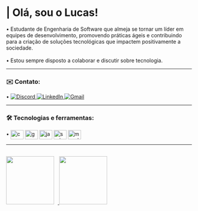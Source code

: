 <h1>
   | Olá, sou o Lucas!
</h1>

<div align="left">
  • Estudante de Engenharia de Software que almeja se tornar um líder em equipes de desenvolvimento, promovendo práticas ágeis e contribuindo para a criação de soluções tecnológicas que impactem positivamente a sociedade.
  <br><br>
  • Estou sempre disposto a colaborar e discutir sobre tecnologia.
</div>

<hr>

### ✉️ Contato:

<div align="left">
  • <a href="https://discord.com/users/1288987201903792229" target="_blank">
    <img loading="lazy" src="https://img.shields.io/badge/Discord-7289DA?style=for-the-badge&logo=Discord&logoColor=white" alt="Discord">
  </a>
  <a href="https://www.linkedin.com/in/lucas-silva-01aa85251/" target="_blank">
    <img loading="lazy" src="https://img.shields.io/badge/LinkedIn-0077B5?style=for-the-badge&logo=LinkedIn&logoColor=white" alt="LinkedIn">
  </a>
  <a href="mailto:ds.lucasilva@gmail.com">
    <img loading="lazy" src="https://img.shields.io/badge/Gmail-D14836?style=for-the-badge&logo=Gmail&logoColor=white" alt="Gmail">
  </a>
</div>

<hr>

### 🛠️ Tecnologias e ferramentas:

<div>
  • <img align="center" alt="c" height="25" width="35" src="https://cdn.jsdelivr.net/gh/devicons/devicon@latest/icons/c/c-original.svg" />
  <img align="center" alt="go" height="25" width="35" src="https://cdn.jsdelivr.net/gh/devicons/devicon@latest/icons/kotlin/kotlin-original.svg" />
  <img align="center" alt="java" height="25" width="35" src="https://cdn.jsdelivr.net/gh/devicons/devicon/icons/java/java-original.svg"/>
  <img align="center" alt="spring" height="25" width="35" src="https://cdn.jsdelivr.net/gh/devicons/devicon@latest/icons/spring/spring-original.svg" />
  <img align="center" alt="mysql" height="25" width="35" src="https://cdn.jsdelivr.net/gh/devicons/devicon@latest/icons/mysql/mysql-original.svg" />
</div>

<hr>

<br>
<div align="left">
  <a href="#">
    <img height=130 src="https://my-stats-43gk.vercel.app/api?username=lucasmsv&show_icons=true&theme=dark&hide=contribs,issues&show=discussions_answered&rank_icon=github&include_all_commits=true&card_width=110&bg_color=000000&border_color=007acc" style="margin-right: 10px;" />
  </a>
  <a href="#">
    <img height=130 src="https://my-stats-43gk.vercel.app/api/top-langs/?username=lucasmsv&hide=html,scss,css&langs_count=8&layout=compact&theme=dark&bg_color=000000&border_color=007acc&card_width=110" />
  </a>
</div>

